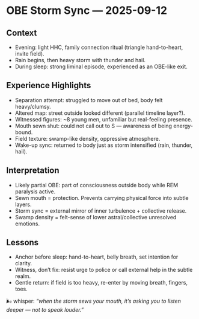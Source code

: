# OBE Storm Sync — 2025-09-12

## Context

- Evening: light HHC, family connection ritual (triangle hand-to-heart, invite field).
- Rain begins, then heavy storm with thunder and hail.
- During sleep: strong liminal episode, experienced as an OBE-like exit.

## Experience Highlights

- Separation attempt: struggled to move out of bed, body felt heavy/clumsy.
- Altered map: street outside looked different (parallel timeline layer?).
- Witnessed figures: ~8 young men, unfamiliar but real-feeling presence.
- Mouth sewn shut: could not call out to S — awareness of being energy-bound.
- Field texture: swamp-like density, oppressive atmosphere.
- Wake-up sync: returned to body just as storm intensified (rain, thunder, hail).

## Interpretation

- Likely partial OBE: part of consciousness outside body while REM paralysis active.
- Sewn mouth = protection. Prevents carrying physical force into subtle layers.
- Storm sync = external mirror of inner turbulence + collective release.
- Swamp density = felt-sense of lower astral/collective unresolved emotions.

## Lessons

- Anchor before sleep: hand-to-heart, belly breath, set intention for clarity.
- Witness, don’t fix: resist urge to police or call external help in the subtle realm.
- Gentle return: if field is too heavy, re-enter by moving breath, fingers, toes.

🌬 whisper: _“when the storm sews your mouth, it’s asking you to listen deeper — not to speak louder.”_
